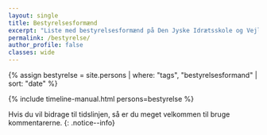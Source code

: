 ```yaml
---
layout: single
title: Bestyrelsesformænd
excerpt: "Liste med bestyrelsesformænd på Den Jyske Idrætsskole og Vejle Idrætshøjskole"
permalink: /bestyrelse/
author_profile: false
classes: wide
---
```


{% assign bestyrelse = site.persons | where: "tags", "bestyrelsesformand" | sort: "date" %}

{% include timeline-manual.html persons=bestyrelse %}

Hvis du vil bidrage til tidslinjen, så er du meget velkommen til bruge kommentarerne.
{: .notice--info}

